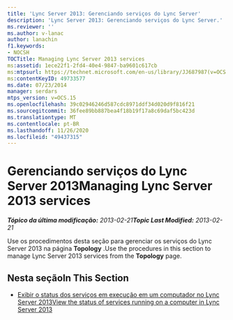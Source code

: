 ```yaml
---
title: 'Lync Server 2013: Gerenciando serviços do Lync Server'
description: 'Lync Server 2013: Gerenciando serviços do Lync Server.'
ms.reviewer: ''
ms.author: v-lanac
author: lanachin
f1.keywords:
- NOCSH
TOCTitle: Managing Lync Server 2013 services
ms:assetid: 1ece22f1-2fd4-40e4-9847-ba9601c617cb
ms:mtpsurl: https://technet.microsoft.com/en-us/library/JJ687987(v=OCS.15)
ms:contentKeyID: 49733577
ms.date: 07/23/2014
manager: serdars
mtps_version: v=OCS.15
ms.openlocfilehash: 39c02946246d587cdc8971ddf34d020d9f816f21
ms.sourcegitcommit: 36fee89bb887bea4f18b19f17a8c69daf5bc423d
ms.translationtype: MT
ms.contentlocale: pt-BR
ms.lasthandoff: 11/26/2020
ms.locfileid: "49437315"
---
```

# <a name="managing-lync-server-2013-services"></a><span data-ttu-id="33313-103">Gerenciando serviços do Lync Server 2013</span><span class="sxs-lookup"><span data-stu-id="33313-103">Managing Lync Server 2013 services</span></span>

<div data-xmlns="http://www.w3.org/1999/xhtml">

<div class="topic" data-xmlns="http://www.w3.org/1999/xhtml" data-msxsl="urn:schemas-microsoft-com:xslt" data-cs="https://msdn.microsoft.com/">

<div data-asp="https://msdn2.microsoft.com/asp">



</div>

<div id="mainSection">

<div id="mainBody"><span data-ttu-id="33313-104">

<span> </span></span><span class="sxs-lookup"><span data-stu-id="33313-104">

<span> </span></span></span>

<span data-ttu-id="33313-105">_**Tópico da última modificação:** 2013-02-21_</span><span class="sxs-lookup"><span data-stu-id="33313-105">_**Topic Last Modified:** 2013-02-21_</span></span>

<span data-ttu-id="33313-106">Use os procedimentos desta seção para gerenciar os serviços do Lync Server 2013 na página **Topology** .</span><span class="sxs-lookup"><span data-stu-id="33313-106">Use the procedures in this section to manage Lync Server 2013 services from the **Topology** page.</span></span>

<div>

## <a name="in-this-section"></a><span data-ttu-id="33313-107">Nesta seção</span><span class="sxs-lookup"><span data-stu-id="33313-107">In This Section</span></span>

  - [<span data-ttu-id="33313-108">Exibir o status dos serviços em execução em um computador no Lync Server 2013</span><span class="sxs-lookup"><span data-stu-id="33313-108">View the status of services running on a computer in Lync Server 2013</span></span>](lync-server-2013-view-the-status-of-services-running-on-a-computer.md)

<span data-ttu-id="33313-109"></div>

</div>

<span> </span>

</div>

</div>

</span><span class="sxs-lookup"><span data-stu-id="33313-109"></div>

</div>

<span> </span>

</div>

</div>

</span></span></div>

